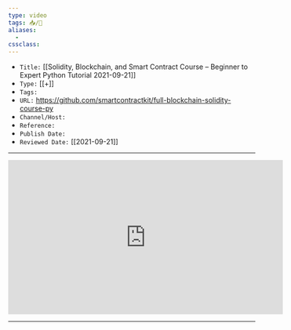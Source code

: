 ```yaml
---
type: video
tags: 📥️/🎥️
aliases: 
  - 
cssclass: 
---
```




- `Title:` [[Solidity, Blockchain, and Smart Contract Course – Beginner to Expert Python Tutorial 2021-09-21]]
- `Type:` [[+]]
- `Tags:` 
- `URL:` https://github.com/smartcontractkit/full-blockchain-solidity-course-py
- `Channel/Host:` 
- `Reference:` 
- `Publish Date:` 
- `Reviewed Date:` [[2021-09-21]]

---

<center><iframe width="560" height="315" src="https://www.youtube.com/embed/M576WGiDBdQ" frameborder="0" allow="accelerometer; autoplay; encrypted-media; gyroscope; picture-in-picture" allowfullscreen></iframe></center>

---


